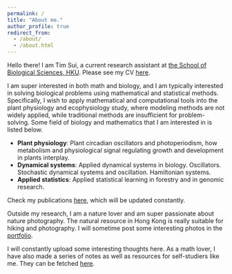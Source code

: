 ```yaml
---
permalink: /
title: "About me."
author_profile: true
redirect_from: 
  - /about/
  - /about.html
---
```


Hello there! I am Tim Sui, a current research assistant at [the School of Biological Sciences, HKU](https://www.biosch.hku.hk/). Please see my CV [here](https://timplanta.github.io/cv/).

I am super interested in both math and biology, and I am typically interested in solving biological problems using mathematical and statistical methods. Specifically, I wish to apply mathematical and computational tools into the plant physiology and ecophysiology study, where modeling methods are not widely applied, while traditional methods are insufficient for problem-solving. Some field of biology and mathematics that I am interested in is listed below.
*	**Plant physiology**: Plant circadian oscillators and photoperiodism, how metabolism and physiological signal regulating growth and development in plants interplay.
*	**Dynamical systems**: Applied dynamical systems in biology. Oscillators. Stochastic dynamical systems and oscillation. Hamiltonian systems.
*	**Applied statistics**: Applied statistical learning in forestry and in genomic research.

Check my publications [here](https://timplanta.github.io/publications/), which will be updated constantly.

Outside my research, I am a nature lover and am super passionate about nature photography. The natural resource in Hong Kong is really suitable for hiking and photography. I will sometime post some interesting photos in the [portfolio](https://timplanta.github.io/portfolio/).

I will constantly upload some interesting thoughts here. As a math lover, I have also made a series of notes as well as resources for self-studiers like me. They can be fetched [here](https://timplanta.github.io/publications/).

